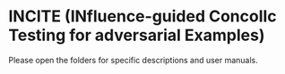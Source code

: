 # INCITE (INfluence-guided ConcolIc Testing for adversarial Examples)

Please open the folders for specific descriptions and user manuals.


